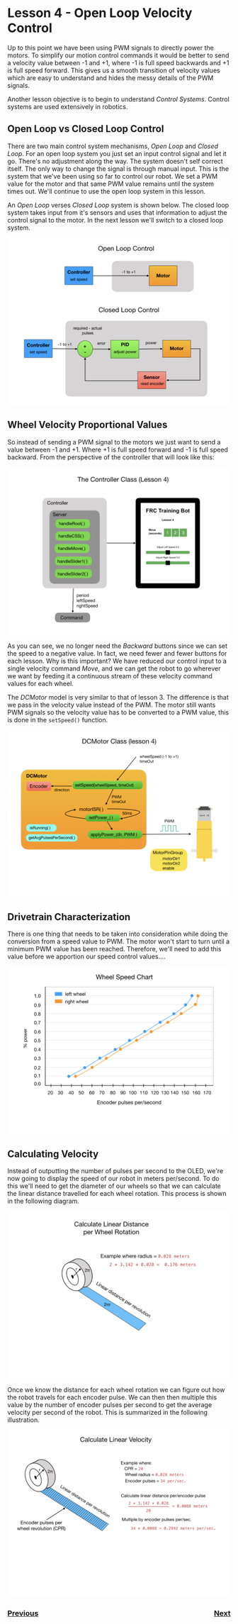 # <a name="code"></a>Lesson 4 - Open Loop Velocity Control
Up to this point we have been using PWM signals to directly power the motors. To simplify our motion control commands it would be better to send a velocity value between -1 and +1, where -1 is full speed backwards and +1 is full speed forward. This gives us a smooth transition of velocity values which are easy to understand and hides the messy details of the PWM signals. 

Another lesson objective is to begin to understand <i>Control Systems</i>.  Control systems are used extensively in robotics.

## Open Loop vs Closed Loop Control
There are two main control system mechanisms, <i>Open Loop</i> and <i>Closed Loop</i>.  For an open loop system you just set an input control signal and let it go. There's no adjustment along the way. The system doesn't self correct itself.  The only way to change the signal is through manual input. This is the system that we've been using so far to control our robot. We set a PWM value for the motor and that same PWM value remains until the system times out.  We'll continue to use the open loop system in this lesson.  

An <i>Open Loop</i> verses <i>Closed Loop</i> system is shown below.  The closed loop system takes input from it's sensors and uses that information to adjust the control signal to the motor.  In the next lesson we'll switch to a closed loop system. 

![Open Loop Control](../images/FRCRobot/FRCRobot.010.jpeg)

## Wheel Velocity Proportional Values
So instead of sending a PWM signal to the motors we just want to send a value between -1 and +1.  Where +1 is full speed forward and -1 is full speed backward. From the perspective of the controller that will look like this:

![Lesson 4 Controller](../images/FRCRobot/FRCRobot.012.jpeg)

As you can see, we no longer need the <i>Backward</i> buttons since we can set the speed to a negative value. In fact, we need fewer and fewer buttons for each lesson.  Why is this important?  We have reduced our control input to a single velocity command <i>Move</i>, and we can get the robot to go wherever we want by feeding it a continuous stream of these velocity command values for each wheel. 

The <i>DCMotor</i> model is very similar to that of lesson 3.  The difference is that we pass in the velocity value instead of the PWM. The motor still wants PWM signals so the velocity value has to be converted to a PWM value, this is done in the `setSpeed()` function. 

![DCMotor](../images/FRCRobot/FRCRobot.015.jpeg)

## Drivetrain Characterization

There is one thing that needs to be taken into consideration while doing the conversion from a speed value to PWM.  The motor won't start to turn until a minimum PWM value has been reached. Therefore, we'll need to add this value before we apportion our speed control values....

![Wheel Speed Chart](../images/FRCRobot/FRCRobot.018.jpeg)

## Calculating Velocity

Instead of outputting the number of pulses per second to the OLED, we're now going to display the speed of our robot in meters per/second.  To do this we'll need to get the diameter of our wheels so that we can calculate the linear distance travelled for each wheel rotation.  This process is shown in the following diagram.

![Wheel Linear Distance](../images/Kinematics&Odometry/Kinematics&Odometry.004.jpeg)

Once we know the distance for each wheel rotation we can figure out how the robot travels for each encoder pulse.  We can then then multiple this value by the number of encoder pulses per second to get the average velocity per second of the robot.  This is summarized in the following illustration.

![Wheel Velocity](../images/Kinematics&Odometry/Kinematics&Odometry.005.jpeg)

<h3><span style="float:left">
<a href="code3">Previous</a></span>
<span style="float:right">
<a href="code5">Next</a></span></h3>